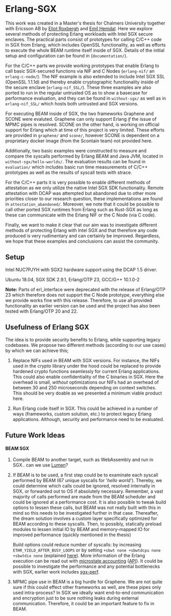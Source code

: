 
# Erlang-SGX

This work was created in a Master's thesis for Chalmers University together with Ericsson AB by [Eliot Roxbergh](https://github.com/Eliot-Roxbergh) and [Emil Hemdal](https://github.com/emilhem).
Here we explore several methods of protecting Erlang workloads with Intel SGX secure enclaves.
The practical parts consist of prototypes for calling C/C++ code in SGX from Erlang, which includes OpenSSL functionality, as well as efforts to execute the whole BEAM runtime itself inside of SGX.
Details of the initial setup and configuration can be found in (`documentation/`).

For the C/C++ parts we provide working prototypes that enable Erlang to call basic SGX-secured functions via NIF and C Nodes (`erlang-nif/` an `erlang-c-node/`).
The NIF example is also extended to include Intel SGX SSL (OpenSSL 1.1.1d) and thereby enable cryptographic functionality inside of the secure enclave (`erlang-nif_SSL/`).
These three examples are also ported to run in the regular untrusted OS as to show a basecase for performance evaluation, and they can be found in `without-sgx/` as well as in `erlang-nif_SSL/` which hosts both untrusted and SGX versions.

For executing BEAM inside of SGX, the two frameworks Graphene and SCONE were evaluted. Graphene can only support Erlang _if_ the issue of MPMC pipes is resolved. SCONE on the other hand, is working on official support for Erlang which at time of this project is very limited.
These efforts are provided in `graphene/` and `scone/`, however SCONE is dependent on a proprietary docker image (from the Scontain team) not provided here.

Additionally, two basic examples were constructed to measure and compare the syscalls performed by Erlang BEAM and Java JVM, located in `without-sgx/hello-worlds/`.
The evaluation results can be found in `evaluation/` which includes basic run time measurements of C/C++ prototypes as well as the results of syscall tests with strace.

For the C/C++ parts it is very possible to enable different methods of attestation as we only utilize the native Intel SGX SDK functionality.
Remote attestation with DCAP was attempted but abandoned due to other more priorities closer to our research question, these implementations are found in `attestation_abandoned/`.
Moreover, we note that it could be possible to call other ported SGX runtimes from Erlang such as Rust-SGX as long as these can communicate with the Erlang NIF or the C Node (via C code).

Finally, we want to make it clear that our aim was to investigate different methods of protecting Erlang with Intel SGX and that therefore any code produced is very rudimentary and can certainly be improved. Regardless, we hope that these examples and conclusions can assist the community.


## Setup

Intel NUC7PJYH with SGX2 hardware support using the DCAP 1.5 driver.

Ubuntu 18.04, SGX SDK 2.9.1, Erlang/OTP 23, GCC/G++ 10.1.0-2

**Note:** Parts of erl\_interface were deprecated with the release of Erlang/OTP 23 which therefore does not support the C Node prototype, everything else we provide works fine with this release. Therefore, to use all provided functionality an earlier version can be used and the project has also been tested with Erlang/OTP 20 and 22.


## Usefulness of Erlang SGX


The idea is to provide security benefits to Erlang, while supporting legacy codebases.
We propose two different methods (according to our use cases) by which we can achieve this;

1. Replace NIFs used in BEAM with SGX versions. For instance, the NIFs used in the _crypto_ library under the hood could be replaced to provide hardened crypto functions seamlessly for current Erlang applications. This could also enable confidentiality of the C binaries in SGX. Here the overhead is small, _without_ optimizations our NIFs had an overhead of between 30 and 250 microseconds depending on context switches. This should be very doable as we presented a minimum viable product here.

2. Run Erlang code itself in SGX. This could be achieved in a number of ways (frameworks, custom solution, etc.) to protect legacy Erlang applications. Although, security and performance need to be evaluated.


## Future Work Ideas

#### BEAM SGX

1. Compile BEAM to another target, such as WebAssembly and run in SGX.. can we use [Lumen](https://github.com/lumen/lumen)?

2. If BEAM is to be used, a first step could be to examinate each syscall performed by BEAM (67 unique syscalls for '_hello world_'). Thereby, we could determine which calls could be ignored, resolved internally in SGX, or forwarded out to OS if absolutely necessary. Remember, a vast majority of calls performed are made from the BEAM scheduler and could be ignored at a performance cost. It is also possible to tweak build options to lessen these calls, but BEAM was not really built with this in mind so this needs to be investigated further in that case. Thereafter, the dream solution involves a custom layer specifically optimized for BEAM according to these syscalls. Then, to possibly, statically preload modules to lessen initial IO by BEAM and memory-mapped IO for improved performance (quickly mentioned in the thesis)

   Build options could reduce number of syscalls: by increasing `ETHR_YIELD_AFTER_BUSY_LOOPS` or by setting `+sbwt none +sbwtdcpu none +sbwtdio none` (explained [here](https://stressgrid.com/blog/beam_cpu_usage/)). More information of the Erlang execution can be read out with [microstate accounting](https://erlang.org/doc/man/msacc.html) ([API](https://erlang.org/doc/man/erlang.html#statistics_microstate_accounting)). It could be possible to investigate the performance and any potential bottlenecks with SGX, earlier work includes [sgx-perf](https://github.com/ibr-ds/sgx-perf).

3. MPMC pipe use in BEAM is a big hurdle for Graphene. We are not quite sure if this could effect other frameworks as well, are these pipes only used intra-process? In SGX we ideally want end-to-end communication and encryption just to be sure nothing leaks during external communication. Therefore, it could be an important feature to fix in BEAM.


